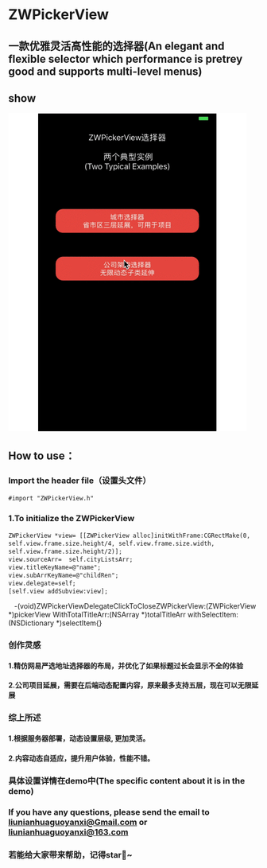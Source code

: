 # ZWPickerView
## 一款优雅灵活高性能的选择器(An elegant and flexible  selector which performance is  pretrey good and  supports multi-level menus)
## show 
![image](https://github.com/liunianhuaguoyanxi/ZWPickerView/blob/master/GIF/pic.gif)
## How to use：
### Import the header file（设置头文件）
    #import "ZWPickerView.h"
### 1.To initialize the ZWPickerView
    ZWPickerView *view= [[ZWPickerView alloc]initWithFrame:CGRectMake(0, self.view.frame.size.height/4, self.view.frame.size.width, self.view.frame.size.height/2)];
    view.sourceArr=  self.cityListsArr;
    view.titleKeyName=@"name";
    view.subArrKeyName=@"childRen";
    view.delegate=self;
    [self.view addSubview:view];
    -(void)ZWPickerViewDelegateClickToCloseZWPickerView:(ZWPickerView *)pickerView WithTotalTitleArr:(NSArray *)totalTitleArr withSelectItem:(NSDictionary *)selectItem{}


    
### 创作灵感
#### 1.精仿网易严选地址选择器的布局，并优化了如果标题过长会显示不全的体验
#### 2.公司项目延展，需要在后端动态配置内容，原来最多支持五层，现在可以无限延展
### 综上所述
#### 1.根据服务器部署，动态设置层级, 更加灵活。
#### 2.内容动态自适应，提升用户体验，性能不错。
### 具体设置详情在demo中(The specific content about it is in the demo)
### If you have any questions, please send the email to liunianhuaguoyanxi@Gmail.com or liunianhuaguoyanxi@163.com 
### 若能给大家带来帮助，记得star🙂~
